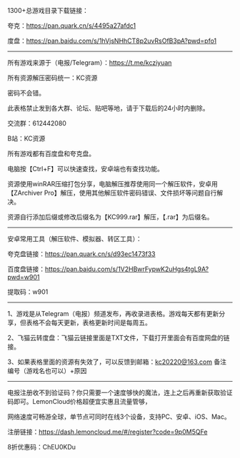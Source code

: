 1300+总游戏目录下载链接：

夸克：https://pan.quark.cn/s/4495a27afdc1

度盘：https://pan.baidu.com/s/1hVjsNHhCT8p2uvRsOfB3pA?pwd=pfo1

-----------------------------------------------------------------------------------------------------------------

所有游戏来源于（电报/Telegram）：https://t.me/kcziyuan

所有资源解压密码统一：KC资源

密码不会错。

此表格禁止发到各大群、论坛、贴吧等地，请于下载后的24小时内删除。

交流群：612442080

B站：KC资源

所有游戏都有百度盘和夸克盘。

电脑按【Ctrl+F】可以快速查找，安卓端也有查找功能。

资源使用winRAR压缩打包分享，电脑解压推荐使用同一个解压软件，安卓用【ZArchiver Pro】解压，使用其他解压软件密码错误、文件损坏等问题自行解决。

资源自行添加后缀或修改后缀名为【KC999.rar】解压，【.rar】为后缀名。

-----------------------------------------------------------------------------------------------------------------

安卓常用工具（解压软件、模拟器、转区工具）：

夸克盘链接：https://pan.quark.cn/s/d93ec1473f33

百度盘链接：https://pan.baidu.com/s/1V2HBwrFypwK2uHgs4tgL9A?pwd=w901 

提取码：w901 

-----------------------------------------------------------------------------------------------------------------

1、游戏是从Telegram（电报）频道发布，再收录进表格。游戏每天都有更新分享，但表格不会每天更新，表格更新时间是每周五。

2、飞猫云转度盘：飞猫云链接里面是TXT文件，下载打开里面会有百度网盘的链接。

3、如果表格里面的资源有失效了，可以反馈到邮箱：kc20220@163.com
备注编号（游戏名也可以）+原因

-----------------------------------------------------------------------------------------------------------------

电报注册收不到验证码？你只需要一个速度够快的魔法，连上之后再重新获取验证码即可。LemonCloud价格超便宜实惠且流量管够，

网络速度可畅游全球，单节点可同时在线3个设备，支持PC、安卓、iOS、Mac。

注册链接：https://dash.lemoncloud.me/#/register?code=9p0M5QFe

8折优惠码：ChEU0KDu
